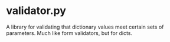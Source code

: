 validator.py
============

A library for validating that dictionary values meet certain sets of parameters. Much like form validators, but for dicts.
